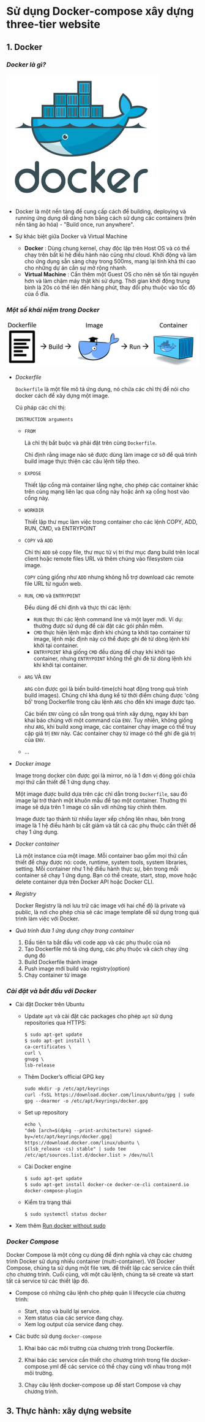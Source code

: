 # **Sử dụng Docker-compose xây dựng three-tier website**

## **1. Docker**

### *Docker là gì?*

![Docker-logo](./img/docker-logo.png)

* Docker là một nền tảng để cung cấp cách để building, deploying và running ứng dụng dễ dàng hơn bằng cách sử dụng các containers (trên nền tảng ảo hóa) - "Build once, run anywhere". 

* Sự khác biệt giữa Docker và Virtual Machine
    - **Docker** : Dùng chung kernel, chạy độc lập trên Host OS và có thể chạy trên bất kì hệ điều hành nào cũng như cloud. Khởi động và làm cho ứng dụng sẵn sàng chạy trong 500ms, mang lại tính khả thi cao cho những dự án cần sự mở rộng nhanh.
    - **Virtual Machine** : Cần thêm một Guest OS cho nên sẽ tốn tài nguyên hơn và làm chậm máy thật khi sử dụng. Thời gian khởi động trung bình là 20s có thể lên đến hàng phút, thay đổi phụ thuộc vào tốc độ của ổ đĩa.

### *Một số khái niệm trong Docker* 

![Docker-terms](./img/docker-terms.png)

* *Dockerfile*

    `Dockerfile` là một file mô tả ứng dụng, nó chứa các chỉ thị để nói cho docker cách để xây dựng một image. 

    Cú pháp các chỉ thị: 

    ```
    INSTRUCTION arguments
    ```

    * `FROM`

        Là chỉ thị bắt buộc và phải đặt trên cùng `Dockerfile`.

        Chỉ định rằng image nào sẽ được dùng làm image cơ sở để quá trình build image thực thiện các câu lệnh tiếp theo.

    * `EXPOSE` 
        
        Thiết lập cổng mà container lắng nghe, cho phép các container khác trên cùng mạng liên lạc qua cổng này hoặc ánh xạ cổng host vào cổng này.

    * `WORKDIR`

        Thiết lập thư mục làm việc trong container cho các lệnh COPY, ADD, RUN, CMD, và ENTRYPOINT

    * `COPY` và `ADD`

        Chỉ thị `ADD` sẽ copy file, thư mục từ vị trí thư mục đang build trên local client hoặc remote files URL và thêm chúng vào filesystem của image. 
        
        `COPY` cũng giống như `ADD` nhưng không hỗ trợ download các remote file URL từ nguồn web.

    * `RUN`, `CMD` và `ENTRYPOINT`

        Đều dùng để chỉ định và thực thi các lệnh:

        * `RUN` thực thi các lệnh command line và một layer mới. Ví dụ: thường được sử dụng để cài đặt các gói phần mềm.
        * `CMD` thực hiện lệnh mặc định khi chúng ta khởi tạo container từ image, lệnh mặc định này có thể được ghi đè từ dòng lệnh khi khởi tại container.
        * `ENTRYPOINT` khá giống `CMD` đều dùng để chạy khi khởi tạo container, nhưng `ENTRYPOINT` không thể ghi đè từ dòng lệnh khi khi khởi tại container.

    * `ARG` VÀ `ENV`

        `ARG` còn được gọi là biến build-time(chỉ hoạt động trong quá trình build images). Chúng chỉ khả dụng kể từ thời điểm chúng được 'công bố' trong Dockerfile trong câu lệnh `ARG` cho đến khi image được tạo.

        Các biến `ENV` cũng có sẵn trong quá trình xây dựng, ngay khi bạn khai báo chúng với một command của `ENV`. Tuy nhiên, không giống như `ARG`, khi build xong image, các container chạy image có thể truy cập giá trị `ENV` này. Các container chạy từ image có thể ghi đè giá trị của `ENV`.

    * ...
    
* *Docker image*

    Image trong docker còn được gọi là mirror, nó là 1 đơn vị đóng gói chứa mọi thứ cần thiết để 1 ứng dụng chạy. 

    Một image được build dựa trên các chỉ dẫn trong `Dockerfile`, sau đó image lại trở thành một khuôn mẫu để tạo một container. Thường thì image sẽ dựa trên 1 image có sẵn với những tùy chỉnh thêm.

    Image được tạo thành từ nhiều layer xếp chồng lên nhau, bên trong image là 1 hệ điều hành bị cắt giảm và tất cả các phụ thuộc cần thiết để chạy 1 ứng dụng.


* *Docker container*

    Là một instance của một image. Mỗi container bao gồm mọi thứ cần thiết để chạy được nó: code, runtime, system tools, system libraries, setting. Mỗi container như 1 hệ điều hành thực sự, bên trong mỗi container sẽ chạy 1 ứng dụng. Bạn có thể create, start, stop, move hoặc delete container dựa trên Docker API hoặc Docker CLI.

* *Registry*

    Docker Registry là nơi lưu trữ các image với hai chế độ là private và public, là nơi cho phép chia sẻ các image template để sử dụng trong quá trình làm việc với Docker.

* *Quá trình đưa 1 ứng dụng chạy trong container*

    1. Đầu tiên ta bắt đầu với code app và các phụ thuộc của nó
    2. Tạo Dockerfile mô tả ứng dụng, các phụ thuộc và cách chạy ứng dụng đó
    3. Build Dockerfile thành image
    4. Push image mới build vào registry(option)
    5. Chạy container từ image

### *Cài đặt và bắt đầu với Docker*

* Cài đặt Docker trên Ubuntu

    * Update `apt` và cài đặt các packages cho phép `apt` sử dụng repositories qua HTTPS:

        ```
        $ sudo apt-get update
        $ sudo apt-get install \
        ca-certificates \
        curl \
        gnupg \
        lsb-release
        ```
    * Thêm Docker’s official GPG key

        ```
        sudo mkdir -p /etc/apt/keyrings
        curl -fsSL https://download.docker.com/linux/ubuntu/gpg | sudo gpg --dearmor -o /etc/apt/keyrings/docker.gpg
        ```
    * Set up repository

        ```
        echo \
        "deb [arch=$(dpkg --print-architecture) signed-by=/etc/apt/keyrings/docker.gpg] https://download.docker.com/linux/ubuntu \
        $(lsb_release -cs) stable" | sudo tee /etc/apt/sources.list.d/docker.list > /dev/null
        ```
    
    * Cài Docker engine

        ```
        $ sudo apt-get update
        $ sudo apt-get install docker-ce docker-ce-cli containerd.io docker-compose-plugin
        ```

    * Kiểm tra trạng thái

        ```
        $ sudo systemctl status docker
        ```

* Xem thêm [Run docker without sudo](https://docs.docker.com/engine/install/linux-postinstall/)

### *Docker Compose*

Docker Compose là một công cụ dùng để định nghĩa và chạy các chương trình Docker sử dụng nhiều container (multi-container). Với Docker Compose, chúng ta sử dụng một file `YAML` để thiết lập các service cần thiết cho chương trình. Cuối cùng, với một câu lệnh, chúng ta sẽ create và start tất cả service từ các thiết lập đó.

* Compose có những câu lệnh cho phép quản lí lifecycle của chương trình:

    * Start, stop và build lại service.
    * Xem status của các service đang chạy.
    * Xem log output của service đang chạy.

* Các bước sử dụng `docker-compose`

    1. Khai báo các môi trường của chương trình trong Dockerfile.

    2. Khai báo các service cần thiết cho chương trình trong file docker-compose.yml để các service có thể chạy cùng với nhau trong một môi trường.

    3. Chạy câu lệnh docker-compose up để start Compose và chạy chương trình.


## **3. Thực hành: xây dựng website**